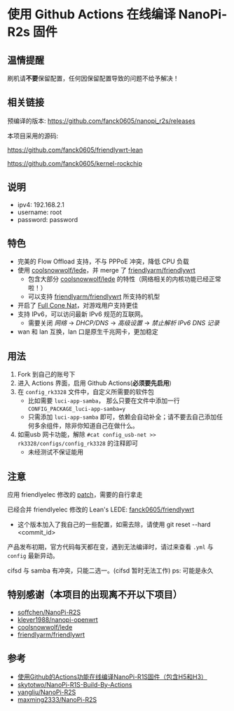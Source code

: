 # 使用 Github Actions 在线编译 NanoPi-R2s 固件

## 温情提醒
刷机请**不要**保留配置，任何因保留配置导致的问题不给予解决！

## 相关链接
预编译的版本: https://github.com/fanck0605/nanopi_r2s/releases

本项目采用的源码: 

https://github.com/fanck0605/friendlywrt-lean

https://github.com/fanck0605/kernel-rockchip

## 说明
* ipv4: 192.168.2.1
* username: root
* password: password

## 特色
* 完美的 Flow Offload 支持，不与 PPPoE 冲突，降低 CPU 负载
* 使用 [coolsnowwolf/lede](https://github.com/coolsnowwolf/lede)，并 merge 了 [friendlyarm/friendlywrt](https://github.com/friendlyarm/friendlywrt)
    - 包含大部分 [coolsnowwolf/lede](https://github.com/coolsnowwolf/lede) 的特性（网络相关的内核功能已经正常啦！）
    - 可以支持 [friendlyarm/friendlywrt](https://github.com/friendlyarm/friendlywrt) 所支持的机型
* 开启了 [Full Cone Nat](https://github.com/Chion82/netfilter-full-cone-nat)，对游戏用户支持更佳
* 支持 IPv6，可以访问最新 IPv6 规范的互联网。
    - 需要关闭 *网络* -> *DHCP/DNS* -> *高级设置* -> *禁止解析 IPv6 DNS 记录*
* wan 和 lan 互换，lan 口是原生千兆网卡，更加稳定

## 用法
1. Fork 到自己的账号下
2. 进入 Actions 界面，启用 Github Actions(**必须要先启用**)
3. 在 `config_rk3328` 文件中，自定义所需要的软件包
     - 比如需要 `luci-app-samba`， 那么只要在文件中添加一行 `CONFIG_PACKAGE_luci-app-samba=y`
     - 只需添加 `luci-app-samba` 即可，依赖会自动补全；请不要去自己添加任何多余组件，除非你知道自己在做什么。
4. 如需usb 网卡功能，解除 `#cat config_usb-net >> rk3328/configs/config_rk3328` 的注释即可
     - 未经测试不保证能用

## 注意
应用 friendlyelec 修改的 [patch](https://github.com/fanck0605/nanopi_r2s/raw/lean/patches/002-openwrt-apply-friendlywrt.patch)，需要的自行拿走

已经合并 friendlyelec 修改的 Lean's LEDE: [fanck0605/friendlywrt](https://github.com/fanck0605/friendlywrt)
 - 这个版本加入了我自己的一些配置，如需去除，请使用 git reset --hard <commit_id>

产品发布初期，官方代码每天都在变，遇到无法编译时，请过来查看 `.yml` 与 `config` 最新异动。

cifsd 与 samba 有冲突，只能二选一。(cifsd 暂时无法工作)
ps: 可能是永久

## 特别感谢（本项目的出现离不开以下项目）
* [soffchen/NanoPi-R2S](https://github.com/soffchen/NanoPi-R2S)
* [klever1988/nanopi-openwrt](https://github.com/klever1988/nanopi-openwrt)
* [coolsnowwolf/lede](https://github.com/coolsnowwolf/lede)
* [friendlyarm/friendlywrt](https://github.com/friendlyarm/friendlywrt)

## 参考
* [使用Github的Actions功能在线编译NanoPi-R1S固件（包含H5和H3）](https://totoro.site/index.php/archives/70/)
* [skytotwo/NanoPi-R1S-Build-By-Actions](https://github.com/skytotwo/NanoPi-R1S-Build-By-Actions)
* [yangliu/NanoPi-R2S](https://github.com/yangliu/NanoPi-R2S)
* [maxming2333/NanoPi-R2S](https://github.com/maxming2333/NanoPi-R2S)
